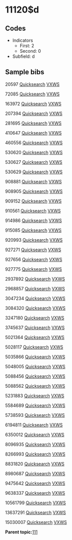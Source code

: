 # 11120$d

## Codes

-   Indicators
    -   First: 2
    -   Second: 0
-   Subfield: d

## Sample bibs

20597 [Quicksearch](https://search.library.yale.edu/catalog/20597) [VXWS](http://prodorbis.library.yale.edu:7014/vxws/GetHoldingsService?bibId=20597)

72085 [Quicksearch](https://search.library.yale.edu/catalog/72085) [VXWS](http://prodorbis.library.yale.edu:7014/vxws/GetHoldingsService?bibId=72085)

163972 [Quicksearch](https://search.library.yale.edu/catalog/163972) [VXWS](http://prodorbis.library.yale.edu:7014/vxws/GetHoldingsService?bibId=163972)

207394 [Quicksearch](https://search.library.yale.edu/catalog/207394) [VXWS](http://prodorbis.library.yale.edu:7014/vxws/GetHoldingsService?bibId=207394)

281695 [Quicksearch](https://search.library.yale.edu/catalog/281695) [VXWS](http://prodorbis.library.yale.edu:7014/vxws/GetHoldingsService?bibId=281695)

410647 [Quicksearch](https://search.library.yale.edu/catalog/410647) [VXWS](http://prodorbis.library.yale.edu:7014/vxws/GetHoldingsService?bibId=410647)

460556 [Quicksearch](https://search.library.yale.edu/catalog/460556) [VXWS](http://prodorbis.library.yale.edu:7014/vxws/GetHoldingsService?bibId=460556)

530620 [Quicksearch](https://search.library.yale.edu/catalog/530620) [VXWS](http://prodorbis.library.yale.edu:7014/vxws/GetHoldingsService?bibId=530620)

530627 [Quicksearch](https://search.library.yale.edu/catalog/530627) [VXWS](http://prodorbis.library.yale.edu:7014/vxws/GetHoldingsService?bibId=530627)

530629 [Quicksearch](https://search.library.yale.edu/catalog/530629) [VXWS](http://prodorbis.library.yale.edu:7014/vxws/GetHoldingsService?bibId=530629)

908881 [Quicksearch](https://search.library.yale.edu/catalog/908881) [VXWS](http://prodorbis.library.yale.edu:7014/vxws/GetHoldingsService?bibId=908881)

908905 [Quicksearch](https://search.library.yale.edu/catalog/908905) [VXWS](http://prodorbis.library.yale.edu:7014/vxws/GetHoldingsService?bibId=908905)

909152 [Quicksearch](https://search.library.yale.edu/catalog/909152) [VXWS](http://prodorbis.library.yale.edu:7014/vxws/GetHoldingsService?bibId=909152)

910561 [Quicksearch](https://search.library.yale.edu/catalog/910561) [VXWS](http://prodorbis.library.yale.edu:7014/vxws/GetHoldingsService?bibId=910561)

914986 [Quicksearch](https://search.library.yale.edu/catalog/914986) [VXWS](http://prodorbis.library.yale.edu:7014/vxws/GetHoldingsService?bibId=914986)

915085 [Quicksearch](https://search.library.yale.edu/catalog/915085) [VXWS](http://prodorbis.library.yale.edu:7014/vxws/GetHoldingsService?bibId=915085)

920993 [Quicksearch](https://search.library.yale.edu/catalog/920993) [VXWS](http://prodorbis.library.yale.edu:7014/vxws/GetHoldingsService?bibId=920993)

927271 [Quicksearch](https://search.library.yale.edu/catalog/927271) [VXWS](http://prodorbis.library.yale.edu:7014/vxws/GetHoldingsService?bibId=927271)

927656 [Quicksearch](https://search.library.yale.edu/catalog/927656) [VXWS](http://prodorbis.library.yale.edu:7014/vxws/GetHoldingsService?bibId=927656)

927775 [Quicksearch](https://search.library.yale.edu/catalog/927775) [VXWS](http://prodorbis.library.yale.edu:7014/vxws/GetHoldingsService?bibId=927775)

2937892 [Quicksearch](https://search.library.yale.edu/catalog/2937892) [VXWS](http://prodorbis.library.yale.edu:7014/vxws/GetHoldingsService?bibId=2937892)

2968857 [Quicksearch](https://search.library.yale.edu/catalog/2968857) [VXWS](http://prodorbis.library.yale.edu:7014/vxws/GetHoldingsService?bibId=2968857)

3047234 [Quicksearch](https://search.library.yale.edu/catalog/3047234) [VXWS](http://prodorbis.library.yale.edu:7014/vxws/GetHoldingsService?bibId=3047234)

3084320 [Quicksearch](https://search.library.yale.edu/catalog/3084320) [VXWS](http://prodorbis.library.yale.edu:7014/vxws/GetHoldingsService?bibId=3084320)

3247180 [Quicksearch](https://search.library.yale.edu/catalog/3247180) [VXWS](http://prodorbis.library.yale.edu:7014/vxws/GetHoldingsService?bibId=3247180)

3745637 [Quicksearch](https://search.library.yale.edu/catalog/3745637) [VXWS](http://prodorbis.library.yale.edu:7014/vxws/GetHoldingsService?bibId=3745637)

5021364 [Quicksearch](https://search.library.yale.edu/catalog/5021364) [VXWS](http://prodorbis.library.yale.edu:7014/vxws/GetHoldingsService?bibId=5021364)

5028117 [Quicksearch](https://search.library.yale.edu/catalog/5028117) [VXWS](http://prodorbis.library.yale.edu:7014/vxws/GetHoldingsService?bibId=5028117)

5035866 [Quicksearch](https://search.library.yale.edu/catalog/5035866) [VXWS](http://prodorbis.library.yale.edu:7014/vxws/GetHoldingsService?bibId=5035866)

5048005 [Quicksearch](https://search.library.yale.edu/catalog/5048005) [VXWS](http://prodorbis.library.yale.edu:7014/vxws/GetHoldingsService?bibId=5048005)

5088456 [Quicksearch](https://search.library.yale.edu/catalog/5088456) [VXWS](http://prodorbis.library.yale.edu:7014/vxws/GetHoldingsService?bibId=5088456)

5088562 [Quicksearch](https://search.library.yale.edu/catalog/5088562) [VXWS](http://prodorbis.library.yale.edu:7014/vxws/GetHoldingsService?bibId=5088562)

5231883 [Quicksearch](https://search.library.yale.edu/catalog/5231883) [VXWS](http://prodorbis.library.yale.edu:7014/vxws/GetHoldingsService?bibId=5231883)

5584689 [Quicksearch](https://search.library.yale.edu/catalog/5584689) [VXWS](http://prodorbis.library.yale.edu:7014/vxws/GetHoldingsService?bibId=5584689)

5738593 [Quicksearch](https://search.library.yale.edu/catalog/5738593) [VXWS](http://prodorbis.library.yale.edu:7014/vxws/GetHoldingsService?bibId=5738593)

6194811 [Quicksearch](https://search.library.yale.edu/catalog/6194811) [VXWS](http://prodorbis.library.yale.edu:7014/vxws/GetHoldingsService?bibId=6194811)

6350012 [Quicksearch](https://search.library.yale.edu/catalog/6350012) [VXWS](http://prodorbis.library.yale.edu:7014/vxws/GetHoldingsService?bibId=6350012)

8096935 [Quicksearch](https://search.library.yale.edu/catalog/8096935) [VXWS](http://prodorbis.library.yale.edu:7014/vxws/GetHoldingsService?bibId=8096935)

8266993 [Quicksearch](https://search.library.yale.edu/catalog/8266993) [VXWS](http://prodorbis.library.yale.edu:7014/vxws/GetHoldingsService?bibId=8266993)

8831820 [Quicksearch](https://search.library.yale.edu/catalog/8831820) [VXWS](http://prodorbis.library.yale.edu:7014/vxws/GetHoldingsService?bibId=8831820)

8980687 [Quicksearch](https://search.library.yale.edu/catalog/8980687) [VXWS](http://prodorbis.library.yale.edu:7014/vxws/GetHoldingsService?bibId=8980687)

9475642 [Quicksearch](https://search.library.yale.edu/catalog/9475642) [VXWS](http://prodorbis.library.yale.edu:7014/vxws/GetHoldingsService?bibId=9475642)

9638337 [Quicksearch](https://search.library.yale.edu/catalog/9638337) [VXWS](http://prodorbis.library.yale.edu:7014/vxws/GetHoldingsService?bibId=9638337)

10561799 [Quicksearch](https://search.library.yale.edu/catalog/10561799) [VXWS](http://prodorbis.library.yale.edu:7014/vxws/GetHoldingsService?bibId=10561799)

13637291 [Quicksearch](https://search.library.yale.edu/catalog/13637291) [VXWS](http://prodorbis.library.yale.edu:7014/vxws/GetHoldingsService?bibId=13637291)

15030007 [Quicksearch](https://search.library.yale.edu/catalog/15030007) [VXWS](http://prodorbis.library.yale.edu:7014/vxws/GetHoldingsService?bibId=15030007)

**Parent topic:**[111](../../tags/111/111.md)

